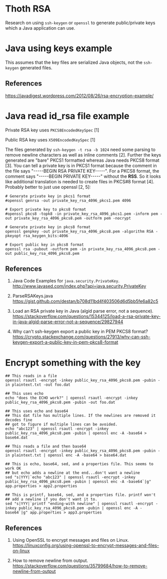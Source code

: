 # Thoth RSA

Research on using `ssh-keygen` or `openssl` to generate public/private keys
which a Java application can use.

# Java using keys example

This assumes that the key files are serialized Java objects, not the `ssh-keygen` generated files.

## References

<https://javadigest.wordpress.com/2012/08/26/rsa-encryption-example/>


# Java read id_rsa file example

Private RSA key uses `PKCS8EncodedKeySpec` \[1\]

Public RSA key uses `X509EncodedKeySpec` \[1\]

The files generated by `ssh-keygen -t rsa -b 1024` need some parsing
to remove newline characters as well as inline comments \[2\]. Further
the keys generated are "bare" PKCS1 formatted whereas Java needs
PKCS8 format \[3\]. You can tell a private key is in PKCS1 format because the comment
in the file says "-----BEGIN RSA PRIVATE KEY-----". For a PKCS8 format, the comment says
"-----BEGIN PRIVATE KEY-----" without the **RSS**. So it looks like additional translation is needed to
create files in PKCS#8 format \[4\]. Probably better to just use openssl \[2, 5\]:

```text
# Generate private key in pkcs1 format
#openssl genrsa -out private_key_rsa_4096_pkcs1.pem 4096

# Export private key to pkcs8 format
#openssl pkcs8 -topk8 -in private_key_rsa_4096_pkcs1.pem -inform pem -out private_key_rsa_4096_pkcs8.pem -outform pem -nocrypt

# Generate private key in pkcs8 format
openssl genpkey -out private_key_rsa_4096_pkcs8.pem -algorithm RSA -pkeyopt rsa_keygen_bits:4096

# Export public key in pkcs8 format
openssl rsa -pubout -outform pem -in private_key_rsa_4096_pkcs8.pem -out public_key_rsa_4096_pkcs8.pem

```

## References
1. Java Code Examples for `java.security.PrivateKey`. <http://www.javased.com/index.php?api=java.security.PrivateKey>

2. ParseRSAKeys.java <https://gist.github.com/destan/b708d11bd4f403506d6d5bb5fe6a82c5>

3. Load an RSA private key in Java (algid parse error, not a sequence). <https://stackoverflow.com/questions/15344125/load-a-rsa-private-key-in-java-algid-parse-error-not-a-sequence/29827944>

4. Why can't ssh-keygen export a public key in PEM PKCS8 format? <https://crypto.stackexchange.com/questions/27913/why-can-ssh-keygen-export-a-public-key-in-pem-pkcs8-format>



# Encrypt something with the key

```text
## This reads in a file
openssl rsautl -encrypt -inkey public_key_rsa_4096_pkcs8.pem -pubin -in plaintext.txt -out foo.dat 
```

```text
## This uses echo
echo "does the ECHO work?" | openssl rsautl -encrypt -inkey public_key_rsa_4096_pkcs8.pem -pubin -out foo.dat
```

```text
## This uses echo and base64
## This dat file has multiple lines. If the newlines are removed it decodes fine
## got to figure if multiple lines can be avoided.
echo "abc123" | openssl rsautl -encrypt -inkey public_key_rsa_4096_pkcs8.pem -pubin | openssl enc -A -base64 > base64.dat
```

```text
## This reads a file and then base64
openssl rsautl -encrypt -inkey public_key_rsa_4096_pkcs8.pem -pubin -in plaintext.txt | openssl enc -A -base64 > base64.dat
```

```text
## This is echo, base64, sed, and a properties file. This seems to work OK
## but echo adds a newline at the end...don't want a newline
sed "s|YYY|`echo "abc123" | openssl rsautl -encrypt -inkey public_key_rsa_4096_pkcs8.pem -pubin | openssl enc -A -base64`|g" app.properties > app2.properties
```

```text
## This is printf, base64, sed, and a properties file. printf won't
## add a newline if you don't want it to.
sed "s|YYY|`printf "ending-with newline" | openssl rsautl -encrypt -inkey public_key_rsa_4096_pkcs8.pem -pubin | openssl enc -A -base64`|g" app.properties > app3.properties
```

## References
1. Using OpenSSL to encrypt messages and files on Linux. <https://linuxconfig.org/using-openssl-to-encrypt-messages-and-files-on-linux>

2. How to remove newline from output. <https://stackoverflow.com/questions/35799684/how-to-remove-newline-from-output>
